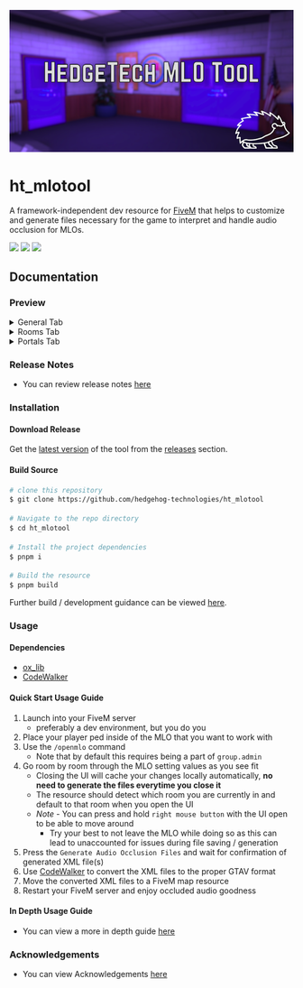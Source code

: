 ![Header](./docs/images/release_header_v1.1.png 'Header')

# ht_mlotool

A framework-independent dev resource for [FiveM](https://fivem.net) that helps to customize and generate files necessary for the game to interpret and handle audio occlusion for MLOs.

![](https://img.shields.io/github/downloads/hedgehog-technologies/ht_mlotool/total?logo=github)
![](https://img.shields.io/github/downloads/hedgehog-technologies/ht_mlotool/latest/total?logo=github)
![](https://img.shields.io/github/v/release/hedgehog-technologies/ht_mlotool?logo=github)

## Documentation

### Preview

<details>
   <summary>General Tab</summary>

   ![General Tab](./docs/images/general_tab.png 'General Tab')
</details>

<details>
   <summary>Rooms Tab</summary>

   ![Rooms Tab](./docs/images/rooms_tab.png 'Rooms Tab')
</details>

<details>
   <summary>Portals Tab</summary>

   ![Portals Tab](./docs/images/portals_tab.png 'Portals Tab')
</details>

### Release Notes

- You can review release notes [here](./docs/release-notes.md)

### Installation

#### Download Release

Get the [latest version](https://github.com/hedgehog-technologies/ht_mlotool/releases/latest) of the tool from the [releases](https://github.com/hedgehog-technologies/ht_mlotool/releases) section.

#### Build Source

```bash
# clone this repository
$ git clone https://github.com/hedgehog-technologies/ht_mlotool

# Navigate to the repo directory
$ cd ht_mlotool

# Install the project dependencies
$ pnpm i

# Build the resource
$ pnpm build
```

Further build / development guidance can be viewed [here](./docs/development-guide.md).

### Usage

#### Dependencies

- [ox_lib](https://github.com/overextended/ox_lib)
- [CodeWalker](https://github.com/dexyfex/CodeWalker)

#### Quick Start Usage Guide

1. Launch into your FiveM server
   - preferably a dev environment, but you do you
2. Place your player ped inside of the MLO that you want to work with
3. Use the `/openmlo` command
   - Note that by default this requires being a part of `group.admin`
4. Go room by room through the MLO setting values as you see fit
   - Closing the UI will cache your changes locally automatically, **no need to generate the files everytime you close it**
   - The resource should detect which room you are currently in and default to that room when you open the UI
   - *Note* - You can press and hold `right mouse button` with the UI open to be able to move around
      - Try your best to not leave the MLO while doing so as this can lead to unaccounted for issues during file saving / generation
5. Press the `Generate Audio Occlusion Files` and wait for confirmation of generated XML file(s)
6. Use [CodeWalker](https://github.com/dexyfex/CodeWalker) to convert the XML files to the proper GTAV format
7. Move the converted XML files to a FiveM map resource
8. Restart your FiveM server and enjoy occluded audio goodness

#### In Depth Usage Guide

- You can view a more in depth guide [here](./docs/usage-guide.md)

### Acknowledgements

- You can view Acknowledgements [here](./docs/acknowledgements.md)
